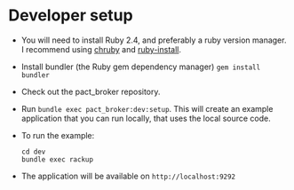 # Developer setup

* You will need to install Ruby 2.4, and preferably a ruby version manager. I recommend using [chruby](chruby) and [ruby-install](ruby-install).
* Install bundler (the Ruby gem dependency manager) `gem install bundler`
* Check out the pact_broker repository.
* Run `bundle exec pact_broker:dev:setup`. This will create an example application that you can run locally, that uses the local source code.
* To run the example:

      cd dev
      bundle exec rackup

* The application will be available on `http://localhost:9292`

[chruby]: https://github.com/postmodern/chruby
[ruby-install]: https://github.com/postmodern/ruby-install
